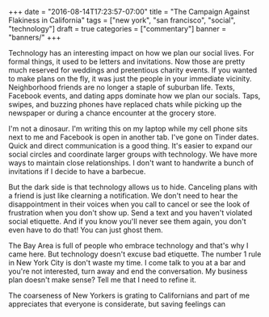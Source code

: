 +++
date = "2016-08-14T17:23:57-07:00"
title = "The Campaign Against Flakiness in California"
tags = ["new york", "san francisco", "social", "technology"]
draft = true
categories = ["commentary"]
banner = "banners/"
+++

Technology has an interesting impact on how we plan our social lives. For formal things, it used to be letters and invitations. Now those are pretty much reserved for weddings and pretentious charity events. If you wanted to make plans on the fly, it was just the people in your immediate vicinity. Neighborhood friends are no longer a staple of suburban life. Texts, Facebook events, and dating apps dominate how we plan our socials. Taps, swipes, and buzzing phones have replaced chats while picking up the newspaper or during a chance encounter at the grocery store. 

I'm not a dinosaur. I'm writing this on my laptop while my cell phone sits next to me and Facebook is open in another tab. I've gone on Tinder dates. Quick and direct communication is a good thing. It's easier to expand our social circles and coordinate larger groups with technology. We have more ways to maintain close relationships. I don't want to handwrite a bunch of invitations if I decide to have a barbecue.

But the dark side is that technology allows us to hide. Canceling plans with a friend is just like clearning a notification. We don't need to hear the disappointment in their voices when you call to cancel or see the look of frustration when you don't show up. Send a text and you haven't violated social etiquette. And if you know you'll never see them again, you don't even have to do that! You can just ghost them.

The Bay Area is full of people who embrace technology and that's why I came here. But technology doesn't excuse bad etiquette. The number 1 rule in New York City is don't waste my time. I come talk to you at a bar and you're not interested, turn away and end the conversation. My business plan doesn't make sense? Tell me that I need to refine it. 

The coarseness of New Yorkers is grating to Californians and part of me appreciates that everyone is considerate, but saving feelings can